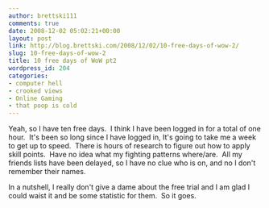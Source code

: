 ```yaml
---
author: brettski111
comments: true
date: 2008-12-02 05:02:21+00:00
layout: post
link: http://blog.brettski.com/2008/12/02/10-free-days-of-wow-2/
slug: 10-free-days-of-wow-2
title: 10 free days of WoW pt2
wordpress_id: 204
categories:
- computer hell
- crooked views
- Online Gaming
- that poop is cold
---
```


Yeah, so I have ten free days.  I think I have been logged in for a total of one hour.  It's been so long since I have logged in, It's going to take me a week to get up to speed.  There is hours of research to figure out how to apply skill points.  Have no idea what my fighting patterns where/are.  All my friends lists have been delayed, so I have no clue who is on, and no I don't remember their names.

In a nutshell, I really don't give a dame about the free trial and I am glad I could waist it and be some statistic for them.  So it goes.
